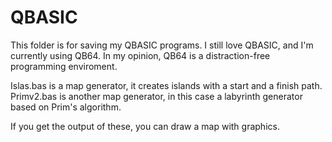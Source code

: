 # QBASIC

This folder is for saving my QBASIC programs. 
I still love QBASIC, and I'm currently using QB64.
In my opinion, QB64 is a distraction-free programming enviroment.

Islas.bas is a map generator, it creates islands with a start and a finish path.
Primv2.bas is another map generator, in this case a labyrinth generator based on Prim's algorithm.

If you get the output of these, you can draw a map with graphics.
